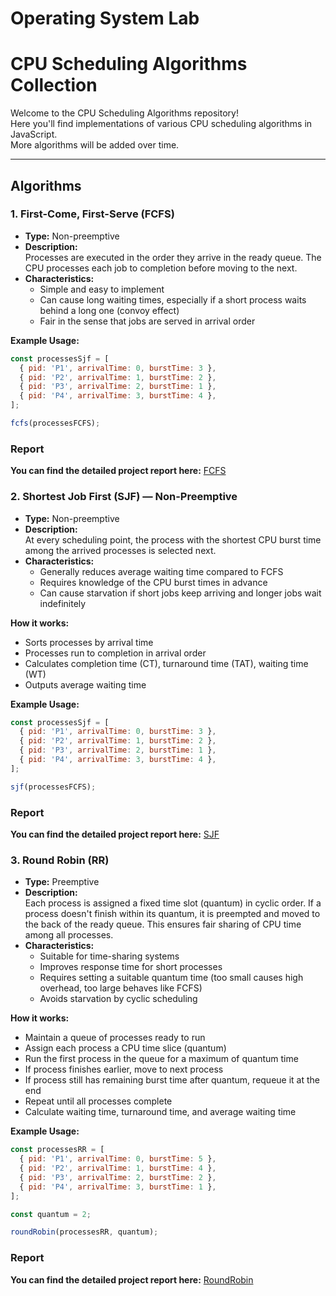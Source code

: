 # Operating System Lab

# CPU Scheduling Algorithms Collection

Welcome to the CPU Scheduling Algorithms repository!  
Here you'll find implementations of various CPU scheduling algorithms in JavaScript.  
More algorithms will be added over time.

---

## Algorithms

### 1. First-Come, First-Serve (FCFS)

- **Type:** Non-preemptive  
- **Description:**  
  Processes are executed in the order they arrive in the ready queue. The CPU processes each job to completion before moving to the next.  
- **Characteristics:**  
  - Simple and easy to implement  
  - Can cause long waiting times, especially if a short process waits behind a long one (convoy effect)  
  - Fair in the sense that jobs are served in arrival order  


**Example Usage:**

```js
const processesSjf = [
  { pid: 'P1', arrivalTime: 0, burstTime: 3 },
  { pid: 'P2', arrivalTime: 1, burstTime: 2 },
  { pid: 'P3', arrivalTime: 2, burstTime: 1 },
  { pid: 'P4', arrivalTime: 3, burstTime: 4 },
];

fcfs(processesFCFS);
```
### Report
**You can find the detailed project report here:**
[FCFS](https://docs.google.com/document/d/137XycJDtZ4MUknVnnYPmiUg6YonBwxhqovFZXA99Wd8/edit?usp=sharing)



### 2. Shortest Job First (SJF) — Non-Preemptive

- **Type:** Non-preemptive  
- **Description:**  
  At every scheduling point, the process with the shortest CPU burst time among the arrived processes is selected next.  
- **Characteristics:**  
  - Generally reduces average waiting time compared to FCFS  
  - Requires knowledge of the CPU burst times in advance  
  - Can cause starvation if short jobs keep arriving and longer jobs wait indefinitely  

**How it works:**  
- Sorts processes by arrival time  
- Processes run to completion in arrival order  
- Calculates completion time (CT), turnaround time (TAT), waiting time (WT)  
- Outputs average waiting time  

**Example Usage:**

```js
const processesSjf = [
  { pid: 'P1', arrivalTime: 0, burstTime: 3 },
  { pid: 'P2', arrivalTime: 1, burstTime: 2 },
  { pid: 'P3', arrivalTime: 2, burstTime: 1 },
  { pid: 'P4', arrivalTime: 3, burstTime: 4 },
];

sjf(processesFCFS);
```
### Report
**You can find the detailed project report here:**
[SJF](https://docs.google.com/document/d/1-mMaW5Mos6Jhy2KB43_slCBs54fgMmca1e81gy3T3YY/edit?usp=sharing)

### 3. Round Robin (RR)

- **Type:** Preemptive  
- **Description:**  
  Each process is assigned a fixed time slot (quantum) in cyclic order. If a process doesn't finish within its quantum, it is preempted and moved to the back of the ready queue. This ensures fair sharing of CPU time among all processes.  
- **Characteristics:**  
  - Suitable for time-sharing systems  
  - Improves response time for short processes  
  - Requires setting a suitable quantum time (too small causes high overhead, too large behaves like FCFS)  
  - Avoids starvation by cyclic scheduling  

**How it works:**  
- Maintain a queue of processes ready to run  
- Assign each process a CPU time slice (quantum)  
- Run the first process in the queue for a maximum of quantum time  
- If process finishes earlier, move to next process  
- If process still has remaining burst time after quantum, requeue it at the end  
- Repeat until all processes complete  
- Calculate waiting time, turnaround time, and average waiting time  

**Example Usage:**

```js
const processesRR = [
  { pid: 'P1', arrivalTime: 0, burstTime: 5 },
  { pid: 'P2', arrivalTime: 1, burstTime: 4 },
  { pid: 'P3', arrivalTime: 2, burstTime: 2 },
  { pid: 'P4', arrivalTime: 3, burstTime: 1 },
];

const quantum = 2;

roundRobin(processesRR, quantum);

```
### Report
**You can find the detailed project report here:**
[RoundRobin](https://docs.google.com/document/d/1oTX-MybcYBJ7Q2yodE8fcLCWp9NJbiwVHa3l3rgSD-E/edit?usp=sharing)
